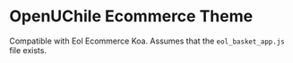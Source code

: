 # OpenUChile Ecommerce Theme

Compatible with Eol Ecommerce Koa. Assumes that the ```eol_basket_app.js``` file exists.
